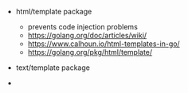 - html/template package
  - prevents code injection problems
  - https://golang.org/doc/articles/wiki/
  -  https://www.calhoun.io/html-templates-in-go/
  -  https://golang.org/pkg/html/template/


- text/template package 
-
